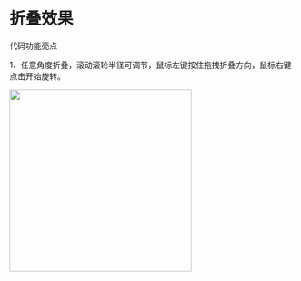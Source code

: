# 折叠效果
代码功能亮点

1、任意角度折叠，滚动滚轮半径可调节，鼠标左键按住拖拽折叠方向，鼠标右键点击开始旋转。

 <img src="https://raw.githubusercontent.com/bachelora/pageCurl/master/preview.gif" width="320">
